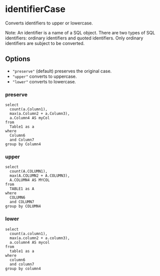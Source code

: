 # identifierCase

Converts identifiers to upper or lowercase.

Note: An identifier is a name of a SQL object.
There are two types of SQL identifiers: ordinary identifiers and quoted identifiers.
Only ordinary identifiers are subject to be converted.

## Options

- `"preserve"` (default) preserves the original case.
- `"upper"` converts to uppercase.
- `"lower"` converts to lowercase.

### preserve

```
select
  count(a.Column1),
  max(a.Column2 + a.Column3),
  a.Column4 AS myCol
from
  Table1 as a
where
  Column6
  and Column7
group by Column4
```

### upper

```
select
  count(A.COLUMN1),
  max(A.COLUMN2 + A.COLUMN3),
  A.COLUMN4 AS MYCOL
from
  TABLE1 as A
where
  COLUMN6
  and COLUMN7
group by COLUMN4
```

### lower

```
select
  count(a.column1),
  max(a.column2 + a.column3),
  a.column4 AS mycol
from
  table1 as a
where
  column6
  and column7
group by column4
```
